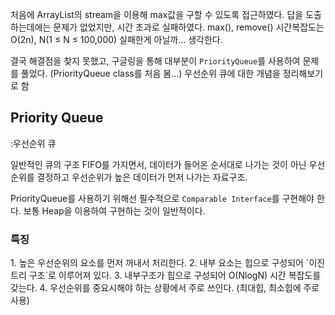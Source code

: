 처음에 ArrayList의 stream을 이용해 max값을 구할 수 있도록 접근하였다.
답을 도출하는데에는 문제가 없었지만, 시간 초과로 실패하였다. 
max(), remove() 시간복잡도는 O(2n), N(1 ≤ N ≤ 100,000) 실패한게 아닐까... 생각한다.

결국 해결점을 찾지 못했고, 구글링을 통해 대부분이 `PriorityQueue`를 사용하여 문제를 풀었다. 
(PriorityQueue class를 처음 봄...)
우선순위 큐에 대한 개념을 정리해보기로 함

<h2>Priority Queue</h2>
:우선순위 큐

일반적인 큐의 구조 FIFO를 가지면서, 데이터가 들어온 순서대로 나가는 것이 아닌 우선순위를 결정하고 
우선순위가 높은 데이터가 먼저 나가는 자료구조.

PriorityQueue를 사용하기 위해선 필수적으로 `Comparable Interface`를 구현해야 한다.
보통 Heap을 이용하여 구현하는 것이 일반적이다.

<h3>특징</h3>
1. 높은 우선순위의 요소를 먼저 꺼내서 처리한다.
2. 내부 요소는 힙으로 구성되어 `이진트리 구조`로 이루어져 있다.
3. 내부구조가 힙으로 구성되어 O(NlogN) 시간 복잡도를 갖는다.
4. 우선순위를 중요시해야 하는 상황에서 주로 쓰인다. (최대힙, 최소힙에 주로 사용)
